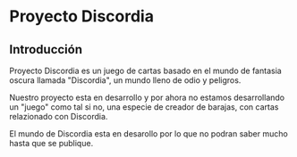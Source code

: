 # Proyecto Discordia
## Introducción
Proyecto Discordia es un juego de cartas basado en el mundo de fantasia oscura llamada "Discordia", un mundo lleno de odio y peligros.

Nuestro proyecto esta en desarrollo y por ahora no estamos desarrollando un "juego" como tal si no, una especie de creador de barajas, con cartas relazionado con Discordia.

El mundo de Discordia esta en desarollo por lo que no podran saber mucho hasta que se publique.
